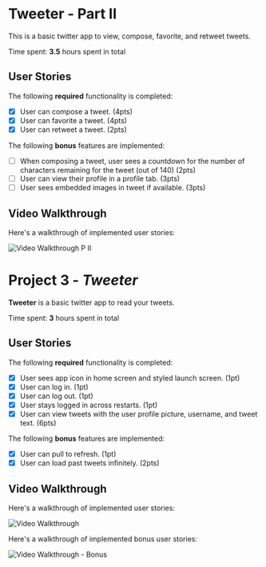 # Tweeter - Part II

This is a basic twitter app to view, compose, favorite, and retweet tweets.

Time spent: **3.5** hours spent in total

## User Stories

The following **required** functionality is completed:

- [X] User can compose a tweet. (4pts)
- [X] User can favorite a tweet. (4pts)
- [X] User can retweet a tweet. (2pts)

The following **bonus** features are implemented:

- [ ] When composing a tweet, user sees a countdown for the number of characters remaining for the tweet (out of 140) (2pts)
- [ ] User can view their profile in a profile tab. (3pts)
- [ ] User sees embedded images in tweet if available. (3pts)

## Video Walkthrough

Here's a walkthrough of implemented user stories:

<img src='http://g.recordit.co/7Q0hAkyfXw.gif' title='Video Walkthrough P II' width='' alt='Video Walkthrough P II' />

# Project 3 - *Tweeter*

**Tweeter** is a basic twitter app to read your tweets.

Time spent: **3** hours spent in total

## User Stories

The following **required** functionality is completed:

- [X] User sees app icon in home screen and styled launch screen. (1pt)
- [X] User can log in. (1pt)
- [X] User can log out. (1pt)
- [X] User stays logged in across restarts. (1pt)
- [X] User can view tweets with the user profile picture, username, and tweet text. (6pts)

The following **bonus** features are implemented:

- [X] User can pull to refresh. (1pt)
- [X] User can load past tweets infinitely. (2pts)

## Video Walkthrough

Here's a walkthrough of implemented user stories:

<img src='http://g.recordit.co/hxjA3SBdC8.gif' title='Video Walkthrough' width='' alt='Video Walkthrough' />

Here's a walkthrough of implemented bonus user stories:

<img src='http://g.recordit.co/n14KsXtnaB.gif' title='Video Walkthrough - Bonus' width='' alt='Video Walkthrough - Bonus' />
